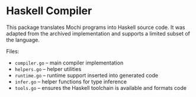 # Haskell Compiler

This package translates Mochi programs into Haskell source code. It was adapted from the archived implementation and supports a limited subset of the language.

Files:
- `compiler.go` – main compiler implementation
- `helpers.go` – helper utilities
- `runtime.go` – runtime support inserted into generated code
- `infer.go` – helper functions for type inference
- `tools.go` – ensures the Haskell toolchain is available and formats code
